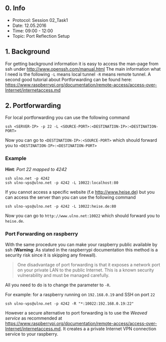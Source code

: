 ## 0. Info
- Protocol: Session 02_Task1
- Date: 12.05.2016
- Time: 09:00 - 12:00
- Topic: Port Reflection Setup

## 1. Background
For getting background information it is easy to access the man-page from ssh under http://www.openssh.com/manual.html
The main information what I need is the following `-L`  means local tunnel `-R` means remote tunnel. A second good tutorial about Portforwarding can be found here: https://www.raspberrypi.org/documentation/remote-access/access-over-Internet/internetaccess.md

## 2. Portforwarding
For local portforwarding you can use the following command 
```
ssh <SERVER-IP> -p 22 -L <SOURCE-PORT>:<DESTINATION-IP>:<DESTINATION-PORT>
```

Now you can go to `<DESTINATION-IP>:<SOURCE-PORT>` which should forward you to `<DESTINATION-IP>:<DESTINATION-PORT>`

### Example
**Hint**: 
*Port 22 mapped to 4242*

```
ssh ulno.net -p 4242
ssh ulno-vps@ulno.net -p 4242 -L 10022:localhost:80
```
If you cannot access a specific website (f.e http://www.heise.de) but you can access the server than you can use the following command
```
ssh ulno-vps@ulno.net -p 4242 -L 10022:heise.de:80
```
Now you can go to `http://www.ulno.net:10022` which should forward you to `heise.de`.

### Port Forwarding on raspberry
With the same procedure you can make your raspberry public available by ssh (**Warning**: As stated in the raspberrypi documentation this method is a security risk since it is skipping any firewall).
> One disadvantage of port forwarding is that it exposes a network port on your private LAN to the public Internet. This is a known security vulnerability and must be managed carefully.

All you need to do is to change the parameter to `-R`.

For example: for a raspberry running on `192.168.0.19` and SSH on port `22`
```
ssh ulno-vps@ulno.net -p 4242 -R "*:10022:192.168.0.19:22"
```

However a secure alternative to port forwarding is to use the *Weaved service* as recommended at https://www.raspberrypi.org/documentation/remote-access/access-over-Internet/internetaccess.md. It creates a a private Internet VPN connection service to your raspberry.

